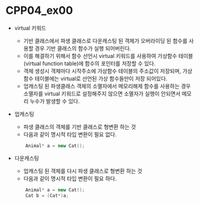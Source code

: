 # CPP04_ex00

+ virtual 키워드
	+ 기반 클래스에서 파생 클래스로 다운캐스팅 된 객체가 오버라이딩 된 함수를 사용할 경우 기반 클래스의 함수가 실행 되어버린다.
	+ 이를 해결하기 위해서 함수 선언시 virtual 키워드를 사용하여 가상함수 테이블(virtual function table)에 함수의 포인터를 저장할 수 있다.
	+ 객체 생성시 객체마다 시작주소에 가상함수 테이블의 주소값이 저장되며, 가상함수 테이블에는 virtual로 선언된 가상 함수들만이 저장 되어있다.
	+ 업캐스팅 된 파생클래스 객체의 소멸자에서 메모리해제 함수를 사용하는 경우 소멸자를 virtual 키워드로 설정해주지 않으면 소멸자가 실행이 안되면서 메모리 누수가 발생할 수 있다.

+ 업캐스팅
	+ 파생 클래스의 객체를 기반 클래스로 형변환 하는 것
	+ 다음과 같이 명시적 타입 변환이 필요 없다.
	```cpp
		Animal* a = new Cat();
	```

+ 다운캐스팅
	+ 업캐스팅 된 객체를 다시 파생 클래스로 형변환 하는 것
	+ 다음과 같이 명시적 타입 변환이 필요 하다.
	```cpp
		Animal* a = new Cat();
		Cat b = (Cat*)a;
	```